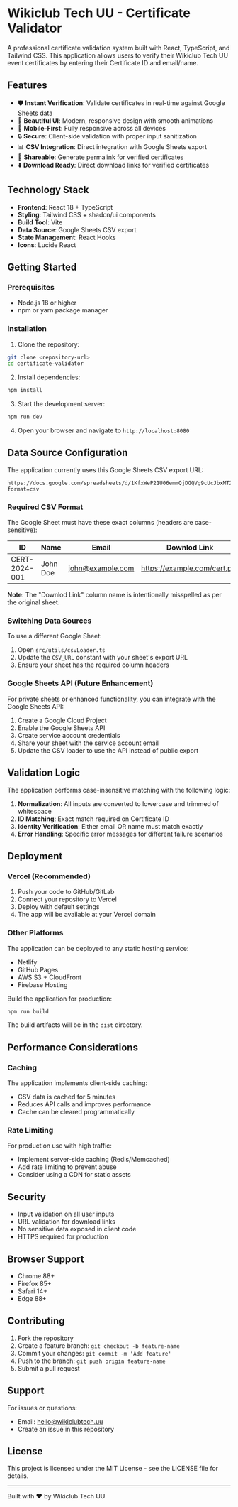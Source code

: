 # Wikiclub Tech UU - Certificate Validator

A professional certificate validation system built with React, TypeScript, and Tailwind CSS. This application allows users to verify their Wikiclub Tech UU event certificates by entering their Certificate ID and email/name.

## Features

- 🛡️ **Instant Verification**: Validate certificates in real-time against Google Sheets data
- 🎨 **Beautiful UI**: Modern, responsive design with smooth animations
- 📱 **Mobile-First**: Fully responsive across all devices
- 🔒 **Secure**: Client-side validation with proper input sanitization
- 📊 **CSV Integration**: Direct integration with Google Sheets export
- 🔗 **Shareable**: Generate permalink for verified certificates
- ⬇️ **Download Ready**: Direct download links for verified certificates

## Technology Stack

- **Frontend**: React 18 + TypeScript
- **Styling**: Tailwind CSS + shadcn/ui components
- **Build Tool**: Vite
- **Data Source**: Google Sheets CSV export
- **State Management**: React Hooks
- **Icons**: Lucide React

## Getting Started

### Prerequisites

- Node.js 18 or higher
- npm or yarn package manager

### Installation

1. Clone the repository:
```bash
git clone <repository-url>
cd certificate-validator
```

2. Install dependencies:
```bash
npm install
```

3. Start the development server:
```bash
npm run dev
```

4. Open your browser and navigate to `http://localhost:8080`

## Data Source Configuration

The application currently uses this Google Sheets CSV export URL:
```
https://docs.google.com/spreadsheets/d/1KfxWeP21U06emmQjDGQVg9cUcJbxMT29vOz6ZDTfH4I/export?format=csv
```

### Required CSV Format

The Google Sheet must have these exact columns (headers are case-sensitive):

| ID | Name | Email | Downlod Link |
|----|------|-------|--------------|
| CERT-2024-001 | John Doe | john@example.com | https://example.com/cert.pdf |

**Note**: The "Downlod Link" column name is intentionally misspelled as per the original sheet.

### Switching Data Sources

To use a different Google Sheet:

1. Open `src/utils/csvLoader.ts`
2. Update the `CSV_URL` constant with your sheet's export URL
3. Ensure your sheet has the required column headers

### Google Sheets API (Future Enhancement)

For private sheets or enhanced functionality, you can integrate with the Google Sheets API:

1. Create a Google Cloud Project
2. Enable the Google Sheets API
3. Create service account credentials
4. Share your sheet with the service account email
5. Update the CSV loader to use the API instead of public export

## Validation Logic

The application performs case-insensitive matching with the following logic:

1. **Normalization**: All inputs are converted to lowercase and trimmed of whitespace
2. **ID Matching**: Exact match required on Certificate ID
3. **Identity Verification**: Either email OR name must match exactly
4. **Error Handling**: Specific error messages for different failure scenarios

## Deployment

### Vercel (Recommended)

1. Push your code to GitHub/GitLab
2. Connect your repository to Vercel
3. Deploy with default settings
4. The app will be available at your Vercel domain

### Other Platforms

The application can be deployed to any static hosting service:

- Netlify
- GitHub Pages
- AWS S3 + CloudFront
- Firebase Hosting

Build the application for production:
```bash
npm run build
```

The build artifacts will be in the `dist` directory.

## Performance Considerations

### Caching

The application implements client-side caching:
- CSV data is cached for 5 minutes
- Reduces API calls and improves performance
- Cache can be cleared programmatically

### Rate Limiting

For production use with high traffic:
- Implement server-side caching (Redis/Memcached)
- Add rate limiting to prevent abuse
- Consider using a CDN for static assets

## Security

- Input validation on all user inputs
- URL validation for download links
- No sensitive data exposed in client code
- HTTPS required for production

## Browser Support

- Chrome 88+
- Firefox 85+
- Safari 14+
- Edge 88+

## Contributing

1. Fork the repository
2. Create a feature branch: `git checkout -b feature-name`
3. Commit your changes: `git commit -m 'Add feature'`
4. Push to the branch: `git push origin feature-name`
5. Submit a pull request

## Support

For issues or questions:
- Email: hello@wikiclubtech.uu
- Create an issue in this repository

## License

This project is licensed under the MIT License - see the LICENSE file for details.

---

Built with ❤️ by Wikiclub Tech UU